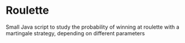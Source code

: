 # Roulette
 
Small Java script to study the probability of winning at roulette with a martingale strategy, depending on different parameters
